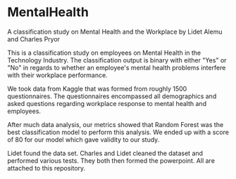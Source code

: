 # MentalHealth
A classification study on Mental Health and the Workplace
by Lidet Alemu and Charles Pryor

This is a classification study on employees on Mental Health in the Technology Industry.  The classification output is binary with either "Yes" or "No" in regards to whether an employee's mental health problems interfere with their workplace performance.  

We took data from Kaggle that was formed from roughly 1500 questionnaires.  The questionnaires encompassed all demographics and asked questions regarding workplace response to mental health and employees.

After much data analysis, our metrics showed that Random Forest was the best classification model to perform this analysis.  We ended up with a score of 80 for our model which gave validity to our study.

Lidet found the data set.  Charles and Lidet cleaned the dataset and performed various tests.  They both then formed the powerpoint.  All are attached to this repository.
